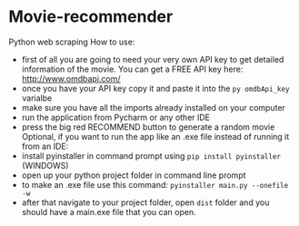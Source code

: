 # Movie-recommender
Python web scraping
How to use:
  - first of all you are going to need your very own API key to get detailed information of the movie. You can get a FREE API key here: http://www.omdbapi.com/
  - once you have your API key copy it and paste it into the ```py omdbApi_key``` varialbe
  - make sure you have all the imports already installed on your computer
  - run the application from Pycharm or any other IDE
  - press the big red RECOMMEND button to generate a random movie
Optional, if you want to run the app like an .exe file instead of running it from an IDE:
  - install pyinstaller in command prompt using ```pip install pyinstaller``` (WINDOWS)
  - open up your python project folder in command line prompt
  - to make an .exe file use this command: ```pyinstaller main.py --onefile -w```
  - after that navigate to your project folder, open ```dist``` folder and you should have a main.exe file that you can open.
